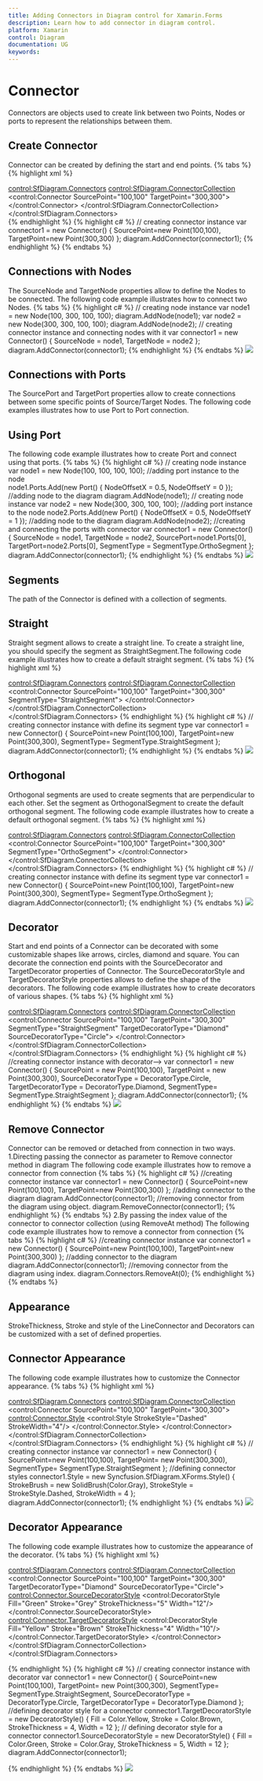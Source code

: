 ```yaml
---
title: Adding Connectors in Diagram control for Xamarin.Forms
description: Learn how to add connector in diagram control.
platform: Xamarin
control: Diagram
documentation: UG
keywords: 
---
```


# Connector
Connectors are objects used to create link between two Points, Nodes or ports to represent the relationships between them.

## Create Connector
Connector can be created by defining the start and end points.
{% tabs %}
{% highlight xml %}
<!--creating connector instance-->
<control:SfDiagram.Connectors>
    <control:SfDiagram.ConnectorCollection>
      <control:Connector SourcePoint="100,100" TargetPoint="300,300">
      </control:Connector>
    </control:SfDiagram.ConnectorCollection>
 </control:SfDiagram.Connectors>  
{% endhighlight %}
{% highlight c# %}
// creating connector instance
var connector1 = new Connector() 
{ 
SourcePoint=new Point(100,100),
TargetPoint=new Point(300,300) 
};
diagram.AddConnector(connector1);
{% endhighlight %}
{% endtabs %}

## Connections with Nodes
The SourceNode and TargetNode properties allow to define the Nodes to be connected. The following code example illustrates how to connect two Nodes.
{% tabs %}
{% highlight c# %}
// creating node  instance
var node1 = new Node(100, 300, 100, 100);
diagram.AddNode(node1);
var node2 = new Node(300, 300, 100, 100);
diagram.AddNode(node2);
// creating connector instance and connecting nodes with it
var connector1 = new Connector()
{ 
SourceNode = node1,
TargetNode = node2
};
diagram.AddConnector(connector1);
{% endhighlight %}
{% endtabs %}
![](Connector_images/Connector_img1.jpeg)

## Connections with Ports
The SourcePort and TargetPort properties allow to create connections between some specific points of Source/Target Nodes. The following code examples illustrates how to use Port to Port connection.

## Using Port
The following code example illustrates how to create Port and connect using that ports.
{% tabs %}
{% highlight c# %}
// creating node  instance
var node1 = new Node(100, 100, 100, 100);
//adding port instance to the node	
node1.Ports.Add(new Port() { NodeOffsetX = 0.5, NodeOffsetY = 0 });
//adding node to the diagram 
diagram.AddNode(node1);
// creating node  instance
var node2 = new Node(300, 300, 100, 100);
//adding port instance to the node
node2.Ports.Add(new Port() { NodeOffsetX = 0.5, NodeOffsetY = 1 });
//adding node to the diagram 
diagram.AddNode(node2);
//creating and connecting the ports with connector
var connector1 = new Connector() 
{ 
SourceNode = node1, 
TargetNode = node2,
SourcePort=node1.Ports[0], 
TargetPort=node2.Ports[0],
SegmentType = SegmentType.OrthoSegment
};
diagram.AddConnector(connector1);
{% endhighlight %}
{% endtabs %}
![](Connector_images/Connector_img2.jpeg)

## Segments
The path of the Connector is defined with a collection of segments.

## Straight
Straight segment allows to create a straight line. To create a straight line, you should specify the segment as StraightSegment.The following code example illustrates how to create a default straight segment.
{% tabs %}
{% highlight xml %}
<!--creating connector instance with define its segment type-->
<control:SfDiagram.Connectors>
    <control:SfDiagram.ConnectorCollection>
      <control:Connector SourcePoint="100,100" TargetPoint="300,300" SegmentType="StraightSegment">
      </control:Connector>
    </control:SfDiagram.ConnectorCollection>
 </control:SfDiagram.Connectors>
{% endhighlight %}
{% highlight c# %}
// creating connector instance with define its segment type
var connector1 = new Connector() 
{ 
SourcePoint=new Point(100,100),
TargetPoint=new Point(300,300), 
SegmentType= SegmentType.StraightSegment
};
diagram.AddConnector(connector1);
{% endhighlight %}
{% endtabs %}
![](Connector_images/Connector_img3.jpeg)

## Orthogonal
Orthogonal segments are used to create segments that are perpendicular to each other.
Set the segment as OrthogonalSegment to create the default orthogonal segment. The following code example illustrates how to create a default orthogonal segment.
{% tabs %}
{% highlight xml %}
<!--creating connector instance with define its segment type-->
<control:SfDiagram.Connectors>
    <control:SfDiagram.ConnectorCollection>
      <control:Connector SourcePoint="100,100" TargetPoint="300,300" SegmentType="OrthoSegment">
      </control:Connector>
    </control:SfDiagram.ConnectorCollection>
 </control:SfDiagram.Connectors>
{% endhighlight %}
{% highlight c# %}
// creating connector instance with define its segment type
var connector1 = new Connector() 
{ 
SourcePoint=new Point(100,100),
TargetPoint=new Point(300,300), 
SegmentType= SegmentType.OrthoSegment
};
diagram.AddConnector(connector1);
{% endhighlight %}
{% endtabs %}
![](Connector_images/Connector_img4.jpeg)

## Decorator
Start and end points of a Connector can be decorated with some customizable shapes like arrows, circles, diamond and square. You can decorate the connection end points with the SourceDecorator and TargetDecorator properties of Connector.
The SourceDecoratorStyle and TargetDecoratorStyle properties allows to define the shape of the decorators. The following code example illustrates how to create decorators of various shapes.
{% tabs %}
{% highlight xml %}
<!--creating connector instance with decorator-->
<control:SfDiagram.Connectors>
    <control:SfDiagram.ConnectorCollection>
      <control:Connector SourcePoint="100,100" TargetPoint="300,300" SegmentType="StraightSegment"  TargetDecoratorType="Diamond" SourceDecoratorType="Circle">
     </control:Connector>
   </control:SfDiagram.ConnectorCollection>
  </control:SfDiagram.Connectors>
{% endhighlight %}
{% highlight c# %}
//creating connector instance with decorator-->
var connector1 = new Connector() 
{ 
SourcePoint = new Point(100,100), 
TargetPoint = new Point(300,300), 
SourceDecoratorType = DecoratorType.Circle, 
TargetDecoratorType = DecoratorType.Diamond,
SegmentType= SegmentType.StraightSegment
};
diagram.AddConnector(connector1);
{% endhighlight %}
{% endtabs %}
![](Connector_images/Connector_img5.jpeg)

## Remove Connector
Connector can be removed or detached from connection in two ways.
1.Directing passing the connector as parameter to Remove connector method in diagram
The following code example illustrates how to remove a connector from connection
{% tabs %}
{% highlight c# %}
//creating connector instance
var connector1 = new Connector() 
{ 
SourcePoint=new Point(100,100),
TargetPoint=new Point(300,300) 
};
//adding connector to the diagram
diagram.AddConnector(connector1);
//removing connector from the diagram using object. 
diagram.RemoveConnector(connector1);
{% endhighlight %}
{% endtabs %}
2.By passing the index value of the connector to connector collection (using RemoveAt method)
The following code example illustrates how to remove a connector from connection
{% tabs %}
{% highlight c# %}
//creating connector instance
var connector1 = new Connector() 
{ 
SourcePoint=new Point(100,100),
TargetPoint=new Point(300,300) 
};
//adding connector to the diagram
diagram.AddConnector(connector1);
//removing connector from the diagram using index. 
diagram.Connectors.RemoveAt(0);
{% endhighlight %}
{% endtabs %}

## Appearance
StrokeThickness, Stroke and style of the LineConnector and Decorators can be customized with a set of defined properties.

## Connector Appearance
The following code example illustrates how to customize the Connector appearance.
{% tabs %}
{% highlight xml %}
<!--creating connector instance-->
<control:SfDiagram.Connectors>
    <control:SfDiagram.ConnectorCollection>
      <control:Connector SourcePoint="100,100" TargetPoint="300,300">
        <!--defining connector styles-->
       <control:Connector.Style>
         <control:Style StrokeStyle="Dashed" StrokeWidth="4"/>
       </control:Connector.Style>
      </control:Connector>
    </control:SfDiagram.ConnectorCollection>
  </control:SfDiagram.Connectors>
{% endhighlight %}
{% highlight c# %}
// creating connector instance
var connector1 = new Connector() 
{
SourcePoint=new Point(100,100),
TargetPoint= new Point(300,300),
SegmentType= SegmentType.StraightSegment
};
//defining connector styles
connector1.Style = new Syncfusion.SfDiagram.XForms.Style()
{ 
StrokeBrush = new SolidBrush(Color.Gray), 
StrokeStyle = StrokeStyle.Dashed, 
StrokeWidth = 4 
};
diagram.AddConnector(connector1);
{% endhighlight %}
{% endtabs %}
![](Connector_images/Connector_img6.jpeg)

## Decorator Appearance
The following code example illustrates how to customize the appearance of the decorator.
{% tabs %}
{% highlight xml %}
<!--creating connector instance with decorator-->
<control:SfDiagram.Connectors>
    <control:SfDiagram.ConnectorCollection>
      <control:Connector SourcePoint="100,100" TargetPoint="300,300" TargetDecoratorType="Diamond" SourceDecoratorType="Circle">
       <!--defining decorator style for a connector-->
       <control:Connector.SourceDecoratorStyle>
         <control:DecoratorStyle  Fill="Green" Stroke="Grey" StrokeThickness="5" Width="12"/>
      </control:Connector.SourceDecoratorStyle>
      <!--defining decorator style for a connector-->
     <control:Connector.TargetDecoratorStyle>
         <control:DecoratorStyle Fill="Yellow" Stroke="Brown" StrokeThickness="4" Width="10"/>
       </control:Connector.TargetDecoratorStyle>
      </control:Connector>
    </control:SfDiagram.ConnectorCollection>
  </control:SfDiagram.Connectors> 

{% endhighlight %}
{% highlight c# %}
// creating connector instance with decorator
var connector1 = new Connector() 
{
SourcePoint=new Point(100,100),
TargetPoint= new Point(300,300),
SegmentType= SegmentType.StraightSegment,
SourceDecoratorType = DecoratorType.Circle, 
TargetDecoratorType = DecoratorType.Diamond 
};
//defining decorator style for a connector 
connector1.TargetDecoratorStyle = new DecoratorStyle() 
{ 
Fill = Color.Yellow, 
Stroke = Color.Brown, 
StrokeThickness = 4, 
Width = 12 
};
// defining decorator style for a connector
connector1.SourceDecoratorStyle = new DecoratorStyle() 
{ 
Fill = Color.Green, 
Stroke = Color.Gray, 
StrokeThickness = 5, 
Width = 12
};
diagram.AddConnector(connector1);

{% endhighlight %}
{% endtabs %}
![](Connector_images/Connector_img7.jpeg)

